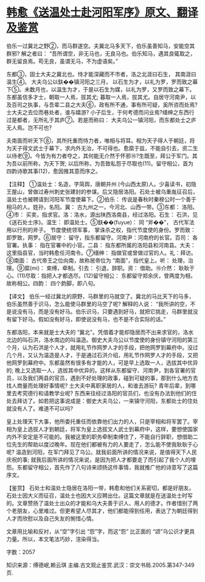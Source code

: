 # [韩愈《送温处士赴河阳军序》原文、翻译及鉴赏](https://www.vrrw.net/wx/14114.html)

伯乐一过冀北之野②，而马群遂空。夫冀北马多天下，伯乐虽善知马，安能空其群邪? 解之者曰： “吾所谓空，非无马也，无良马也。伯乐知马，遇其良辄取之，群无留良焉。苟无良，虽谓无马，不为虚语矣。”

东都③，固士大夫之冀北也。恃才能深藏而不市者，洛之北涯曰石生， 其南涯曰温生④。 大夫乌公以鈇��镇河阳之三月， 以石生为才，以礼为罗，罗而致之幕下⑤。未数月也，以温生为才，于是以石生为媒，以礼为罗，又罗而致之幕下。东都虽信多才士，朝取一人焉，拔其尤; 暮取一人焉，拔其尤。自居守河南尹，以及百司之执事，与吾辈二县之大夫⑥，政有所不通，事有所可疑，奚所咨而处焉?士大夫之去位而巷处者，谁与嬉游? 小子后生，于何考德而问业焉?缙绅之东西行过是都者，无所礼于其庐⑦。若是而称曰： 大夫乌公一镇河阳，而东都处士之庐无人焉。岂不可也?

夫南面而听天下⑧，其所托重而恃力者，唯相与将耳。相为天子得人于朝廷，将为天子得文武士于幕下，求内外无治，不可得也。愈縻于兹，不能自引去，资二生以待老⑨。今皆为有力者夺之，其何能无介然于怀邪⑩?生既至，拜公于军门。其为吾以前所称，为天下贺; 以后所称，为吾致私怨于尽取也(11)。留守相公，首为四韵诗歌其事(12)，愈因推其意而序之。



【注释】 ①温处士：名造，字简舆，唐朝并州 (今山西太原)人。少喜读书，初隐王屋山，曾做过寿州刺史张建封的参谋。后又隐居洛阳。石处士被乌重胤征召后，温处士也被聘请到河阳军节度使幕下。②伯乐： 传说是春秋时秦穆公时一个善于相马的人。姓孙，名阳。冀： 古九州之一，今河北、山西一带。③东都： 洛阳。④市： 买卖，指求官。洛：洛水，源出陕西洛南县，经过洛阳。石生： 石洪，见《送石处士序》。温生： 即温处士。⑤鈇��(fuyue)： 同 “斧��”， 古代军法用以行刑的斧子。 节度使统领军事， 掌诛杀之权，指代节度使的身份。罗而致： 即罗致，网罗。⑥居守： 留守，指东都留守。河南尹：河南府的长官。百司： 各官署。执事： 指在官署中的小官。二县： 指东都所属的洛阳县和河南县。大夫： 这里指县官，当时韩愈任河南令。⑦缙绅： 指做官或曾做过官的人。礼：拜访。⑧南面： 古代帝王之位向南，故称居帝位为 “南面”，指代皇上。听： 处理，治理。⑨縻(mi)： 束缚，牵制。引去： 引退，辞职。资： 借助。⑩介然： 耿耿于心。(11)尽取：指把人才都选尽。(12)留守相公： 东都留守郑余庆，曾两度为相，故称相公。四韵： 四个韵脚，即八句。

【译文】 伯乐一经过冀北的原野，马群里的马就空了。冀北的马比天下的马多，伯乐虽然善于识马，怎么能使马群里的马空了呢? 解释的人说： “我所讲的空，不是说没有马，而是没有好马。伯乐识马，只要遇到好马，就把它挑走，马群里就没有留下好马。假如没有好马，即使说没有马，也不是不合实际的话。”

东都洛阳，本来就是士大夫的 “冀北”。凭借着才能却隐居而不出来求官的，洛水北边的叫石洪，洛水南边的叫温造。御史大夫乌公以节度使的身份镇守河阳的第三个月，认为石洪是个人才，就用礼节作网罗人才的手段，把他网罗到幕府中。没过几个月，又认为温造是人才，于是通过石洪介绍，用礼节作网罗人才的手段，又把他网罗到幕府中。东都虽然有很多有才能的人，可是早上选取一人，选拔其中优异的; 晚上又选取一人，选拔其中优异的。这样从东都留守、河南尹，到各官署的官员，以及我们两县的官员，遇到不好处理的政事，碰到可疑的事，那到什么地方去找人商量而处理好事情呢? 士大夫中离职家居的人，和谁去游玩? 青年后辈，到哪里去考究德行和请教学业呢? 东西来往经过洛阳的官员们，也没有办法到他们的住处去拜访了。如若把这事说成是：御史大夫乌公，一来镇守河阳，东都处士的住处就没有人了。难道不可以吗?

皇上处理天下大事，他所委托重任而依靠他们出力的人，只是宰相和将军罢了。宰相为皇上选拔人才到朝廷，将军为皇上选拔文人武士到幕府中，这样，要想使国家内外不安定是不可能的。我被这里的职务牵制束缚住了，不能自行辞职，想借助二位先生的帮助以度过晚年。现在他们都被有力的人要走了，怎么能不使我耿耿于心呢? 温造到河阳，在军门拜见了乌公。就我前面所讲的情况来说，是值得天下人民庆祝的事; 就我后面所讲的情况来说，是因为把人才都要走了而引起了我个人的埋怨。东都留守相公，首先作了八句诗来颂扬这件事情，我就推广他的诗意写了这篇序文。

【鉴赏】 石处士和温处士隐居在洛阳一带，韩愈和他们关系密切，都是好朋友。石处士因大义而征召，温处士也因大义应聘出仕。这篇文章就是在送温处士时写的。文章赞扬了温处士出众的才能和乌大夫善于识人、用人的德才。作者惜别了两个老朋友，心里难过。但更希望人尽其才，他们都能得到任用，表达了为朝廷得到人才而欣慰以及自己失友的惋惜心情。

文章用比喻和反衬，从“空”字引出 “怨”字，而这“怨” 比正面的 “颂”乌公识才更具力量。所以，本文笔法巧妙，渲染得当。

字数：2057

知识来源：傅德岷,赖云琪 主编.古文观止鉴赏.武汉：崇文书局.2005.第347-349页.

